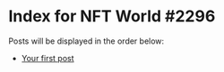 # Index for NFT World #2296
Posts will be displayed in the order below:

- [Your first post](./001-first.md)

